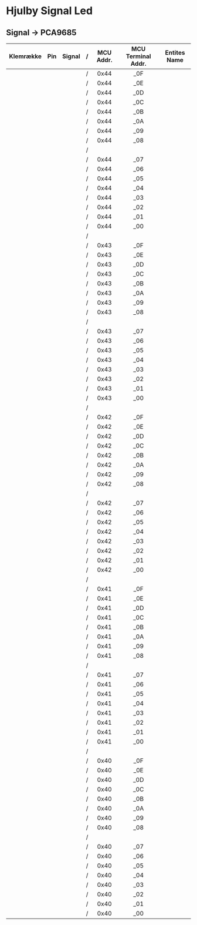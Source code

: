 # Hjulby Signal Led

## Signal -> PCA9685

|Klemrække|Pin|Signal|/|MCU Addr.|MCU Terminal Addr.|Entites Name|
|:---:|:---:|:---:|:---:|:---:|:---:|:---:|
||||/|0x44|_0F||
||||/|0x44|_0E||
||||/|0x44|_0D||
||||/|0x44|_0C||
||||/|0x44|_0B||
||||/|0x44|_0A||
||||/|0x44|_09||
||||/|0x44|_08||
||||/||||
||||/|0x44|_07||
||||/|0x44|_06||
||||/|0x44|_05||
||||/|0x44|_04||
||||/|0x44|_03||
||||/|0x44|_02||
||||/|0x44|_01||
||||/|0x44|_00||
||||/||||
||||/|0x43|_0F||
||||/|0x43|_0E||
||||/|0x43|_0D||
||||/|0x43|_0C||
||||/|0x43|_0B||
||||/|0x43|_0A||
||||/|0x43|_09||
||||/|0x43|_08||
||||/||||
||||/|0x43|_07||
||||/|0x43|_06||
||||/|0x43|_05||
||||/|0x43|_04||
||||/|0x43|_03||
||||/|0x43|_02||
||||/|0x43|_01||
||||/|0x43|_00||
||||/||||
||||/|0x42|_0F||
||||/|0x42|_0E||
||||/|0x42|_0D||
||||/|0x42|_0C||
||||/|0x42|_0B||
||||/|0x42|_0A||
||||/|0x42|_09||
||||/|0x42|_08||
||||/||||
||||/|0x42|_07||
||||/|0x42|_06||
||||/|0x42|_05||
||||/|0x42|_04||
||||/|0x42|_03||
||||/|0x42|_02||
||||/|0x42|_01||
||||/|0x42|_00||
||||/||||
||||/|0x41|_0F||
||||/|0x41|_0E||
||||/|0x41|_0D||
||||/|0x41|_0C||
||||/|0x41|_0B||
||||/|0x41|_0A||
||||/|0x41|_09||
||||/|0x41|_08||
||||/||||
||||/|0x41|_07||
||||/|0x41|_06||
||||/|0x41|_05||
||||/|0x41|_04||
||||/|0x41|_03||
||||/|0x41|_02||
||||/|0x41|_01||
||||/|0x41|_00||
||||/||||
||||/|0x40|_0F||
||||/|0x40|_0E||
||||/|0x40|_0D||
||||/|0x40|_0C||
||||/|0x40|_0B||
||||/|0x40|_0A||
||||/|0x40|_09||
||||/|0x40|_08||
||||/||||
||||/|0x40|_07||
||||/|0x40|_06||
||||/|0x40|_05||
||||/|0x40|_04||
||||/|0x40|_03||
||||/|0x40|_02||
||||/|0x40|_01||
||||/|0x40|_00||
